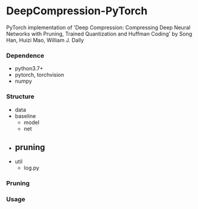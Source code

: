 # DeepCompression-PyTorch
PyTorch implementation of 'Deep Compression: Compressing Deep Neural Networks with Pruning, Trained Quantization and Huffman Coding' by Song Han, Huizi Mao, William J. Dally 

### Dependence

- python3.7+
- pytorch, torchvision
- numpy

### Structure

- data
- baseline
  - model
  - net
- pruning
  - 
- util
  - log.py

### Pruning



### Usage

